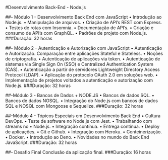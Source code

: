 #Desenvolvimento Back-End - Node.js

##- Módulo 1 - Desenvolvimento Back End com JavaScript
• Introdução ao Node.js.
• Manipulação de arquivos.
• Criação de API’s REST com Express.
• Testes de rotas com Insomnia.
• Documentação de API’s.
• Criação e consumo de API’s com GraphQL.
• Padrões de projeto com Node.js.
###Duração: 32 horas

##- Módulo 2 - Autenticação e Autorização com JavaScript
• Autenticação e Autorização. Comparação entre aplicações Stateful e Stateless.
• Noções de criptografia.
• Autenticação de aplicações via token.
• Autenticação de sistemas via Single Sign On (SSO) e Centralized Authentication System (CAS).
• Autenticação a partir de servidores Lightweight Directory Access Protocol (LDAP).
• Aplicação do protocolo OAuth 2.0 em soluções web.
• Implementação de projetos voltados a autenticação e autorização com Node.js.
###Duração: 32 horas

##-Módulo 3 - Bancos de Dados + NODE.JS
• Bancos de dados SQL.
• Bancos de dados NOSQL.
• Integração do Node.js com bancos de dados SQL e NOSQL com Mongoose e Sequelize.
###Duração: 32 horas

##-Módulo 4 - Tópicos Especiais em Desenvolvimento Back End
• Cultura DevOps.
• Teste de software no Node.js com Jest.
• Trabalhando com streams no
• Node.js.
• Integração contínua.
• Entrega contínua.
• Deploy de aplicações.
• Git e Github.
• Integração com Heroku.
• Conteinerização.
• Docker.
• Introdução ao Deno.
• Novidades no mundo do Back End JavaScript.
###Duração: 32 horas

##- Desafio Final
Conclusão da aplicação final.
###Duração: 16 horas
